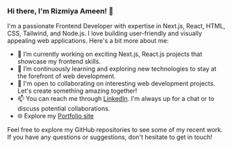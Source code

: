 ### Hi there, I'm Rizmiya Ameen! 👋

I'm a passionate Frontend Developer with expertise in Next.js, React, HTML, CSS, Tailwind, and Node.js. I love building user-friendly and visually appealing web applications. Here's a bit more about me:

- 🔭 I’m currently working on exciting Next.js, React.js projects that showcase my frontend skills.
- 🌱 I’m continuously learning and exploring new technologies to stay at the forefront of web development.
- 💼 I'm open to collaborating on interesting web development projects. Let's create something amazing together!
- 📫 You can reach me through [LinkedIn](https://www.linkedin.com/in/fathima-rizmiya/). I'm always up for a chat or to discuss potential collaborations.
- 🌐 Explore my [Portfolio site](https://rizmiya-portfolio.vercel.app/)

Feel free to explore my GitHub repositories to see some of my recent work. If you have any questions or suggestions, don't hesitate to get in touch!
